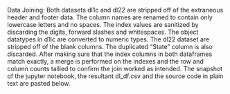 Data Joining: Both datasets dl1c and dl22 are stripped off of the extraneous header and footer data. The column names are renamed to contain only lowercase letters and no spaces. The index values are sanitized by discarding the digits, forward slashes and whitespaces. The object datatypes in d1lc are converted to numeric types. The dl22 dataset are stripped off of the blank columns. The duplicated “State” column is also discarded. After making sure that the index columns in both dataframes match exactly, a merge is performed on the indexes and the row and column counts tallied to confirm the join worked as intended. The snapshot of the jupyter notebook, the resultant dl_df.csv and the source code in plain text are pasted below.
